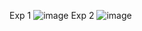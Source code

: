 Exp 1
![image](https://user-images.githubusercontent.com/113337489/212011392-ffe1aa9a-6d2f-4092-ba9a-f7a2de101116.png)
Exp 2
![image](https://user-images.githubusercontent.com/113337489/212010605-8559e2bd-a0dc-4808-898d-cdf602da7fe5.png)
